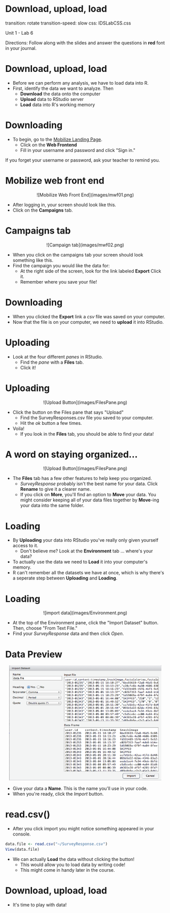 Download, upload, load
========================================================
transition: rotate
transition-speed: slow
css: IDSLabCSS.css

Unit 1 - Lab 6

Directions: Follow along with the slides and answer the questions in **red** font in your journal.






Download, upload, load
========================================================
- Before we can perform any analysis, we have to load data into R. 
- First, identify the data we want to analyze. Then
  - **Download** the data onto the computer
  - **Upload** data to RStudio server
  - **Load** data into R's working memory
  

Downloading
========================================================

- To begin, go to the [Mobilize Landing Page](https://lausd.mobilizingcs.org/landing/). 
  - Click on the **Web Frontend**
  - Fill in your username and password and click "Sign in."

If you forget your username or password, ask your teacher to remind you. 

Mobilize web front end
========================================================

<center>![Mobilize Web Front End](images/mwf01.png)</center>

- After logging in, your screen should look like this.
- Click on the **Campaigns** tab.

Campaigns tab
========================================================
<center>![Campaign tab](images/mwf02.png)</center>

- When you click on the campaigns tab your screen should look something like this. 
- Find the campaign you would like the data for:
  - At the right side of the screen, look for the link labeled **Export** Click it.
  - Remember where you save your file!

Downloading
========================================================

- When you clicked the **Export** link a _csv_ file was saved on your computer.
- Now that the file is on your computer, we need to **upload** it into RStudio.


Uploading
========================================================

- Look at the four different _panes_ in RStudio.
  - Find the _pane_ with a **Files** tab.
  - Click it!


Uploading
========================================================
<center> ![Upload Button](images/FilesPane.png) </center>

- Click the button on the Files pane that says "Upload"
  - Find the SurveyResponses.csv file you saved to your computer.
  - Hit the _ok_ button a few times.
- Voila!
  - If you look in the **Files** tab, you should be able to find your data!


A word on staying organized...
==============================
<center> ![Upload Button](images/FilesPane.png) </center>

- The **Files** tab has a few other features to help keep you organized.
  - _SurveyResponse_ probably isn't the best name for your data. Click **Rename** to give it a clearer name.
  - If you click on **More**, you'll find an option to **Move** your data. You might consider keeping all of your data files together by **Move**-ing your data into the same folder.



Loading
========================================================

- By **Uploading** your data into RStudio you've really only given yourself access to it.
  - Don't believe me? Look at the **Environment** tab ... where's your data?
- To actually use the data we need to **Load** it into your computer's memory.
- R can't remember all the datasets we have at once, which is why there's a seperate step between **Uploading** and **Loading**.


Loading
========================================================

<center>![import data](images/Environment.png)</center>

- At the top of the Environment pane, click the "Import Dataset" button. Then, choose "From Text File."
- Find your _SurveyResponse_ data and then click _Open_.


Data Preview
========================================================
<center><img src="images/DataPreview.png" alt="Data Preview" height="360" width="480"></center>

- Give your data a **Name**. This is the name you'll use in your code.
- When you're ready, click the _Import_ button.


read.csv()
========================================================

- After you click import you might notice something appeared in your console.

```r
data.file <- read.csv("~/SurveyResponse.csv")
View(data.file)
```


- We can actually **Load** the data without clicking the button!
  - This would allow you to load data by writing code! 
  - This might come in handy later in the course.

Download, upload, load
========================================================

- It's time to play with data!
